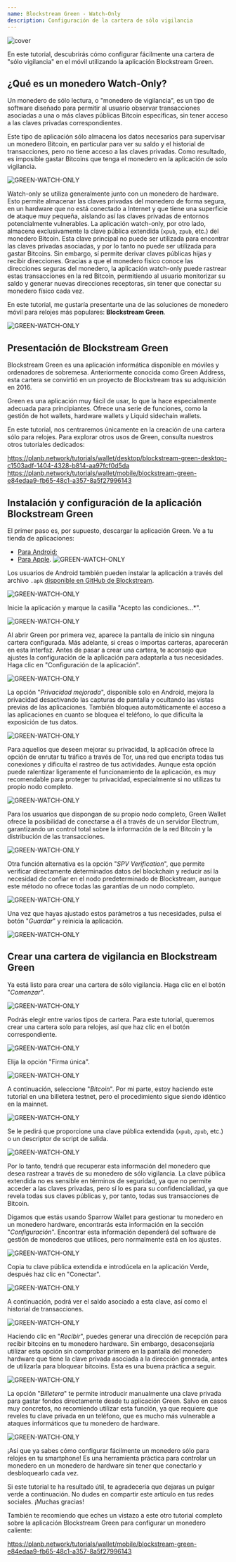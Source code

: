 ```yaml
---
name: Blockstream Green - Watch-Only
description: Configuración de la cartera de sólo vigilancia
---
```

![cover](assets/cover.webp)

En este tutorial, descubrirás cómo configurar fácilmente una cartera de "sólo vigilancia" en el móvil utilizando la aplicación Blockstream Green.

## ¿Qué es un monedero Watch-Only?

Un monedero de sólo lectura, o "monedero de vigilancia", es un tipo de software diseñado para permitir al usuario observar transacciones asociadas a una o más claves públicas Bitcoin específicas, sin tener acceso a las claves privadas correspondientes.

Este tipo de aplicación sólo almacena los datos necesarios para supervisar un monedero Bitcoin, en particular para ver su saldo y el historial de transacciones, pero no tiene acceso a las claves privadas. Como resultado, es imposible gastar Bitcoins que tenga el monedero en la aplicación de solo vigilancia.

![GREEN-WATCH-ONLY](assets/fr/01.webp)

Watch-only se utiliza generalmente junto con un monedero de hardware. Esto permite almacenar las claves privadas del monedero de forma segura, en un hardware que no está conectado a Internet y que tiene una superficie de ataque muy pequeña, aislando así las claves privadas de entornos potencialmente vulnerables. La aplicación watch-only, por otro lado, almacena exclusivamente la clave pública extendida (`xpub`, `zpub`, etc.) del monedero Bitcoin. Esta clave principal no puede ser utilizada para encontrar las claves privadas asociadas, y por lo tanto no puede ser utilizada para gastar Bitcoins. Sin embargo, sí permite derivar claves públicas hijas y recibir direcciones. Gracias a que el monedero físico conoce las direcciones seguras del monedero, la aplicación watch-only puede rastrear estas transacciones en la red Bitcoin, permitiendo al usuario monitorizar su saldo y generar nuevas direcciones receptoras, sin tener que conectar su monedero físico cada vez.

En este tutorial, me gustaría presentarte una de las soluciones de monedero móvil para relojes más populares: **Blockstream Green**.

![GREEN-WATCH-ONLY](assets/fr/02.webp)

## Presentación de Blockstream Green

Blockstream Green es una aplicación informática disponible en móviles y ordenadores de sobremesa. Anteriormente conocida como Green Address, esta cartera se convirtió en un proyecto de Blockstream tras su adquisición en 2016.

Green es una aplicación muy fácil de usar, lo que la hace especialmente adecuada para principiantes. Ofrece una serie de funciones, como la gestión de hot wallets, hardware wallets y Liquid sidechain wallets.

En este tutorial, nos centraremos únicamente en la creación de una cartera sólo para relojes. Para explorar otros usos de Green, consulta nuestros otros tutoriales dedicados:

https://planb.network/tutorials/wallet/desktop/blockstream-green-desktop-c1503adf-1404-4328-b814-aa97fcf0d5da
https://planb.network/tutorials/wallet/mobile/blockstream-green-e84edaa9-fb65-48c1-a357-8a5f27996143
## Instalación y configuración de la aplicación Blockstream Green

El primer paso es, por supuesto, descargar la aplicación Green. Ve a tu tienda de aplicaciones:

- [Para Android](https://play.google.com/store/apps/details?id=com.greenaddress.greenbits_android_wallet);
- [Para Apple](https://apps.apple.com/us/app/green-bitcoin-wallet/id1402243590).
![GREEN-WATCH-ONLY](assets/fr/03.webp)

Los usuarios de Android también pueden instalar la aplicación a través del archivo `.apk` [disponible en GitHub de Blockstream](https://github.com/Blockstream/green_android/releases).

![GREEN-WATCH-ONLY](assets/fr/04.webp)

Inicie la aplicación y marque la casilla "Acepto las condiciones...*".

![GREEN-WATCH-ONLY](assets/fr/05.webp)

Al abrir Green por primera vez, aparece la pantalla de inicio sin ninguna cartera configurada. Más adelante, si creas o importas carteras, aparecerán en esta interfaz. Antes de pasar a crear una cartera, te aconsejo que ajustes la configuración de la aplicación para adaptarla a tus necesidades. Haga clic en "Configuración de la aplicación".

![GREEN-WATCH-ONLY](assets/fr/06.webp)

La opción "*Privacidad mejorada*", disponible solo en Android, mejora la privacidad desactivando las capturas de pantalla y ocultando las vistas previas de las aplicaciones. También bloquea automáticamente el acceso a las aplicaciones en cuanto se bloquea el teléfono, lo que dificulta la exposición de tus datos.

![GREEN-WATCH-ONLY](assets/fr/07.webp)

Para aquellos que deseen mejorar su privacidad, la aplicación ofrece la opción de enrutar tu tráfico a través de Tor, una red que encripta todas tus conexiones y dificulta el rastreo de tus actividades. Aunque esta opción puede ralentizar ligeramente el funcionamiento de la aplicación, es muy recomendable para proteger tu privacidad, especialmente si no utilizas tu propio nodo completo.

![GREEN-WATCH-ONLY](assets/fr/08.webp)

Para los usuarios que dispongan de su propio nodo completo, Green Wallet ofrece la posibilidad de conectarse a él a través de un servidor Electrum, garantizando un control total sobre la información de la red Bitcoin y la distribución de las transacciones.

![GREEN-WATCH-ONLY](assets/fr/09.webp)

Otra función alternativa es la opción "*SPV Verification*", que permite verificar directamente determinados datos del blockchain y reducir así la necesidad de confiar en el nodo predeterminado de Blockstream, aunque este método no ofrece todas las garantías de un nodo completo.

![GREEN-WATCH-ONLY](assets/fr/10.webp)

Una vez que hayas ajustado estos parámetros a tus necesidades, pulsa el botón "*Guardar*" y reinicia la aplicación.

![GREEN-WATCH-ONLY](assets/fr/11.webp)

## Crear una cartera de vigilancia en Blockstream Green

Ya está listo para crear una cartera de sólo vigilancia. Haga clic en el botón "*Comenzar*".

![GREEN-WATCH-ONLY](assets/fr/12.webp)

Podrás elegir entre varios tipos de cartera. Para este tutorial, queremos crear una cartera solo para relojes, así que haz clic en el botón correspondiente.

![GREEN-WATCH-ONLY](assets/fr/13.webp)

Elija la opción "Firma única".

![GREEN-WATCH-ONLY](assets/fr/14.webp)

A continuación, seleccione "*Bitcoin*". Por mi parte, estoy haciendo este tutorial en una billetera testnet, pero el procedimiento sigue siendo idéntico en la mainnet.

![GREEN-WATCH-ONLY](assets/fr/15.webp)

Se le pedirá que proporcione una clave pública extendida (`xpub`, `zpub`, etc.) o un descriptor de script de salida.

![GREEN-WATCH-ONLY](assets/fr/16.webp)

Por lo tanto, tendrá que recuperar esta información del monedero que desea rastrear a través de su monedero de sólo vigilancia. La clave pública extendida no es sensible en términos de seguridad, ya que no permite acceder a las claves privadas, pero sí lo es para su confidencialidad, ya que revela todas sus claves públicas y, por tanto, todas sus transacciones de Bitcoin.

Digamos que estás usando Sparrow Wallet para gestionar tu monedero en un monedero hardware, encontrarás esta información en la sección "*Configuración*". Encontrar esta información dependerá del software de gestión de monederos que utilices, pero normalmente está en los ajustes.

![GREEN-WATCH-ONLY](assets/fr/17.webp)

Copia tu clave pública extendida e introdúcela en la aplicación Verde, después haz clic en "Conectar".

![GREEN-WATCH-ONLY](assets/fr/18.webp)

A continuación, podrá ver el saldo asociado a esta clave, así como el historial de transacciones.

![GREEN-WATCH-ONLY](assets/fr/19.webp)

Haciendo clic en "*Recibir*", puedes generar una dirección de recepción para recibir bitcoins en tu monedero hardware. Sin embargo, desaconsejaría utilizar esta opción sin comprobar primero en la pantalla del monedero hardware que tiene la clave privada asociada a la dirección generada, antes de utilizarla para bloquear bitcoins. Esta es una buena práctica a seguir.

![GREEN-WATCH-ONLY](assets/fr/20.webp)

La opción "*Billetera*" te permite introducir manualmente una clave privada para gastar fondos directamente desde tu aplicación Green. Salvo en casos muy concretos, no recomiendo utilizar esta función, ya que requiere que reveles tu clave privada en un teléfono, que es mucho más vulnerable a ataques informáticos que tu monedero de hardware.

![GREEN-WATCH-ONLY](assets/fr/21.webp)

¡Así que ya sabes cómo configurar fácilmente un monedero sólo para relojes en tu smartphone! Es una herramienta práctica para controlar un monedero en un monedero de hardware sin tener que conectarlo y desbloquearlo cada vez.

Si este tutorial te ha resultado útil, te agradecería que dejaras un pulgar verde a continuación. No dudes en compartir este artículo en tus redes sociales. ¡Muchas gracias!

También te recomiendo que eches un vistazo a este otro tutorial completo sobre la aplicación Blockstream Green para configurar un monedero caliente:

https://planb.network/tutorials/wallet/mobile/blockstream-green-e84edaa9-fb65-48c1-a357-8a5f27996143